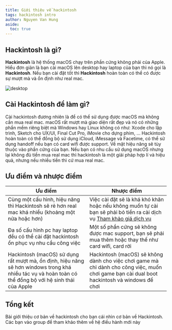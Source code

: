 ```yaml
---
title: Giới thiệu về hackintosh
tags: hackintosh intro
author: Nguyen Van Hung
aside:
  toc: true
---
```

## Hackintosh là gì?
__Hackintosh__ là hệ thống macOS chạy trên phần cứng không phải của Apple. Hiểu đơn giản là bạn cài macOS lên desktop hay laptop của bạn thì nó gọi là __Hackintosh__. Nếu bạn cài đặt tốt thì __Hackintosh__ hoàn toàn có thể có được sự mượt mà và ổn định như real mac.

![desktop](/assets/images/hackintosh/intro/desktop.png)


## Cài Hackintosh để làm gì?
Cài hackintosh đương nhiên là để có thể sử dụng được macOS mà không cần mua real mac. macOS rất mượt mà giao diện rất đẹp và nó có những phần mềm riêng biệt mà Windows hay Linux không có như: Xcode cho lập trình, Sketch cho UX/UI, Final Cut Pro, iMovie cho dựng phim, ... Hackintosh hoàn toàn có thể đồng bộ sử dụng iCloud, iMessage và Facetime, có thể sử dụng handoff nếu bạn có card wifi được support. Về mặt hiệu năng sẽ tùy thuộc vào phần cứng của bạn. Nếu bạn có nhu cầu sử dụng macOS nhưng lại không đủ tiền mua real mac thì hackintosh là một giải pháp hợp lí và hiệu quả, nhưng nếu nhiều tiền thì cứ mua real mac.

## Ưu điểm và nhược điểm

| Ưu điểm | Nhược điểm |
|---|---|
| Cùng một cấu hình, hiệu năng thì Hackintosh sẽ rẻ hơn real mac khá nhiều (khoảng một nửa hoặc hơn)| Việc cài đặt sẽ là khá khó khăn hoặc nếu không muốn tự cài bạn sẽ phải bỏ tiền ra cài dịch vụ [Tham khảo giá dịch vụ](/service) |
| Đa số cấu hình pc hay laptop đều có thể cài đặt hackintosh ổn phục vụ nhu cầu công việc | Một số phần cứng sẽ không được mac support, bạn sẽ phải mua thêm hoặc thay thế như card wifi, card rời  |
| Hackintosh (macOS) sử dụng rất mượt mà, ổn định, hiệu năng sẽ hơn windows trong khá nhiều tác vụ và hoàn toàn có thể đồng bộ với hệ sinh thái của Apple | Hackintosh (macOS) sẽ không dành cho việc chơi game mà chỉ dành cho công việc, muốn chơi game bạn cài dual boot hackintosh và windows để chơi |

## Tổng kết
Bài giới thiệu cơ bản về hackintosh cho bạn cái nhìn cơ bản về Hackintosh. Các bạn vào group để tham khảo thêm về hệ điều hành mới này
